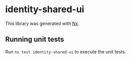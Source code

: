 # identity-shared-ui

This library was generated with [Nx](https://nx.dev).

## Running unit tests

Run `nx test identity-shared-ui` to execute the unit tests.
